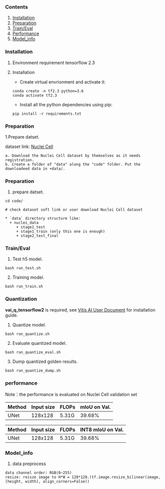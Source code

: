 ### Contents
1. [Installation](#installation)
2. [Preparation](#preparation)
3. [Train/Eval](#traineval)
4. [Performance](#performance)
5. [Model_info](#model_info)

### Installation
1. Environment requirement 
   tensorflow 2.3
   
2. Installation
   - Create virtual envrionment and activate it:
   ```shell
   conda create -n tf2.3 python=3.6
   conda activate tf2.3
   ```
   - Install all the python dependencies using pip:
   ```shell
   pip install -r requirements.txt
   ```


### Preparation

1.Prepare datset.
  
   dataset link: [Nuclei Cell](https://www.kaggle.com/advaitsave/tensorflow-2-nuclei-segmentation-unet) 
  
  ```
  a. Download the Nuclei Cell dataset by themselves as it needs registration.
  b. Create a folder of "data" along the "code" folder. Put the downloadeed data in +data/.

  ```

### Preparation

1. prepare datset.

  ```shell
  cd code/

  # check dataset soft link or user download Nuclei Cell dataset

  * `data` directory structure like:
    + nuclei_data 
       + stage1_test
       + stage1_train (only this one is enough)
       + stage2_test_final
  ```

### Train/Eval
1. Test h5 model.
  ```shell
  bash run_test.sh
  ```

2. Training model.
  ```shell
  bash run_train.sh
  ```
### Quantization
**vai_q_tensorflow2** is required, see 
[Vitis AI User Document](https://www.xilinx.com/products/design-tools/vitis/vitis-ai.html#documentation) for installation guide.

1. Quantize model.
  ```shell
  bash run_quantize.sh
  ```

2. Evaluate quantized model.
  ```shell
  bash run_quantize_eval.sh
  ```

3. Dump quantized golden results.
  ```shell
  bash run_quantize_dump.sh
  ```

### performance

Note：the performance is evaluated on Nuclei Cell validation set

| Method | Input size | FLOPs |mIoU on Val.| 
|--------|------------|-------|----------|
| UNet | 128x128 | 5.31G | 39.68% |


| Method | Input size | FLOPs |INT8 mIoU on Val.| 
|--------|------------|-----------|----------|
| UNet | 128x128 | 5.31G | 39.68% |

### Model_info

1.  data preprocess
  ```
  data channel order: RGB(0~255)                  
  resize: reisze image to H*W = 128*128.(tf.image.resize_bilinear(image, [height, width], align_corners=False))
  ```
